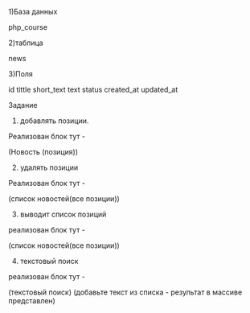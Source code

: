 1)База данных

php_course

2)таблица

news

3)Поля

id
tittle
short_text
text
status
created_at
updated_at


Задание

1) добавлять позиции.

 Реализован блок тут  - <div class="block3"> (Новость (позиция))

2) удалять позиции

Реализован блок тут - <div class="block4">  (список новостей(все позиции))

3) выводит список позиций

реализован блок тут - <div class="block4"> (список новостей(все позиции))

4) текстовый поиск

реализован блок тут - <div class="block2">  (текстовый поиск) (добавьте текст из списка - результат в массиве представлен)




